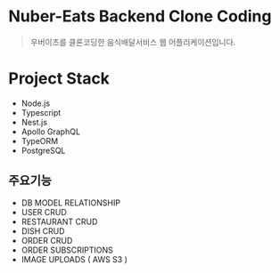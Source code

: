 # Nuber-Eats Backend Clone Coding

> 우버이츠를 클론코딩한 음식배달서비스 웹 어플리케이션입니다.

# Project Stack

* Node.js
* Typescript
* Nest.js
* Apollo GraphQL
* TypeORM
* PostgreSQL

## 주요기능

* DB MODEL RELATIONSHIP
* USER CRUD
* RESTAURANT CRUD
* DISH CRUD
* ORDER CRUD
* ORDER SUBSCRIPTIONS
* IMAGE UPLOADS ( AWS S3 )


